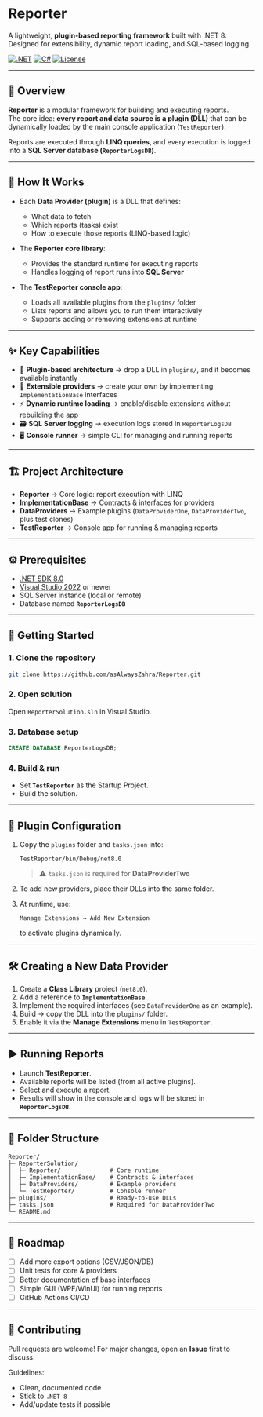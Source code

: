 # Reporter

A lightweight, **plugin-based reporting framework** built with .NET 8.  
Designed for extensibility, dynamic report loading, and SQL-based logging.

[![.NET](https://img.shields.io/badge/.NET-8.0-512BD4?logo=dotnet&logoColor=white)]()
[![C#](https://img.shields.io/badge/C%23-12-blue?logo=csharp)]()
[![License](https://img.shields.io/badge/license-MIT-informational)]()

---

## 📌 Overview
**Reporter** is a modular framework for building and executing reports.  
The core idea: **every report and data source is a plugin (DLL)** that can be dynamically loaded by the main console application (`TestReporter`).  

Reports are executed through **LINQ queries**, and every execution is logged into a **SQL Server database (`ReporterLogsDB`)**.

---

## 🔎 How It Works

- Each **Data Provider (plugin)** is a DLL that defines:
  - What data to fetch  
  - Which reports (tasks) exist  
  - How to execute those reports (LINQ-based logic)  

- The **Reporter core library**:
  - Provides the standard runtime for executing reports  
  - Handles logging of report runs into **SQL Server**  

- The **TestReporter console app**:
  - Loads all available plugins from the `plugins/` folder  
  - Lists reports and allows you to run them interactively  
  - Supports adding or removing extensions at runtime  

---

## ✨ Key Capabilities
- 🔌 **Plugin-based architecture** → drop a DLL in `plugins/`, and it becomes available instantly  
- 🧩 **Extensible providers** → create your own by implementing `ImplementationBase` interfaces  
- ⚡ **Dynamic runtime loading** → enable/disable extensions without rebuilding the app  
- 🗃️ **SQL Server logging** → execution logs stored in `ReporterLogsDB`  
- 🖥️ **Console runner** → simple CLI for managing and running reports  

---

## 🏗️ Project Architecture
- **Reporter** → Core logic: report execution with LINQ  
- **ImplementationBase** → Contracts & interfaces for providers  
- **DataProviders** → Example plugins (`DataProviderOne`, `DataProviderTwo`, plus test clones)  
- **TestReporter** → Console app for running & managing reports  

---

## ⚙️ Prerequisites
- [.NET SDK 8.0](https://dotnet.microsoft.com/en-us/download/dotnet/8.0)  
- [Visual Studio 2022](https://visualstudio.microsoft.com/) or newer  
- SQL Server instance (local or remote)  
- Database named **`ReporterLogsDB`**

---

## 🚀 Getting Started

### 1. Clone the repository
```bash
git clone https://github.com/asAlwaysZahra/Reporter.git
````

### 2. Open solution

Open `ReporterSolution.sln` in Visual Studio.

### 3. Database setup

```sql
CREATE DATABASE ReporterLogsDB;
```

### 4. Build & run

* Set **`TestReporter`** as the Startup Project.
* Build the solution.

---

## 🔌 Plugin Configuration

1. Copy the `plugins` folder and `tasks.json` into:

   ```
   TestReporter/bin/Debug/net8.0
   ```

   > ⚠️ `tasks.json` is required for **DataProviderTwo**

2. To add new providers, place their DLLs into the same folder.

3. At runtime, use:

   ```
   Manage Extensions → Add New Extension
   ```

   to activate plugins dynamically.

---

## 🛠️ Creating a New Data Provider

1. Create a **Class Library** project (`net8.0`).
2. Add a reference to **`ImplementationBase`**.
3. Implement the required interfaces (see `DataProviderOne` as an example).
4. Build → copy the DLL into the `plugins/` folder.
5. Enable it via the **Manage Extensions** menu in `TestReporter`.

---

## ▶️ Running Reports

* Launch **TestReporter**.
* Available reports will be listed (from all active plugins).
* Select and execute a report.
* Results will show in the console and logs will be stored in **`ReporterLogsDB`**.

---

## 📂 Folder Structure

```
Reporter/
├─ ReporterSolution/
│  ├─ Reporter/              # Core runtime
│  ├─ ImplementationBase/    # Contracts & interfaces
│  ├─ DataProviders/         # Example providers
│  └─ TestReporter/          # Console runner
├─ plugins/                  # Ready-to-use DLLs
├─ tasks.json                # Required for DataProviderTwo
└─ README.md
```

---

## 📌 Roadmap

* [ ] Add more export options (CSV/JSON/DB)
* [ ] Unit tests for core & providers
* [ ] Better documentation of base interfaces
* [ ] Simple GUI (WPF/WinUI) for running reports
* [ ] GitHub Actions CI/CD

---

## 🤝 Contributing

Pull requests are welcome! For major changes, open an **Issue** first to discuss.

Guidelines:

* Clean, documented code
* Stick to `.NET 8`
* Add/update tests if possible


